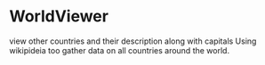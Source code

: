 # WorldViewer
view other countries and their description along with capitals
Using wikipideia too gather data on all countries around the world.
